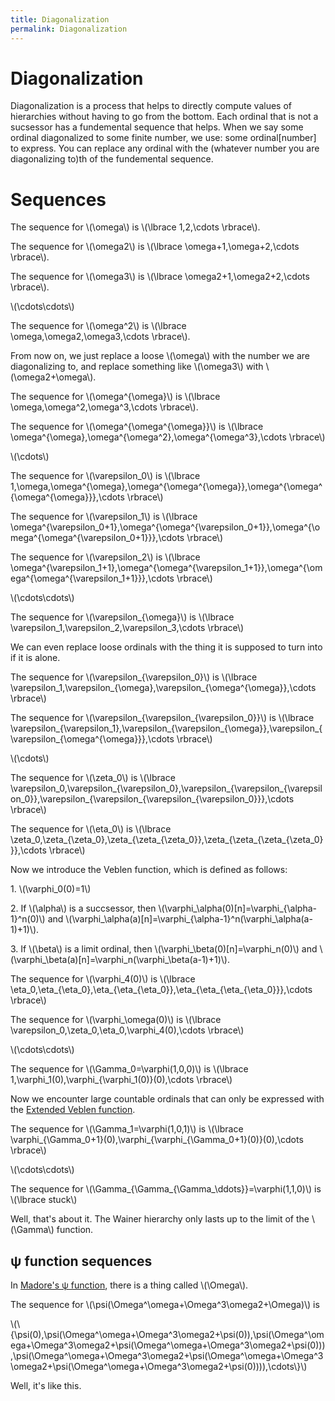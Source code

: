 ```yaml
---
title: Diagonalization
permalink: Diagonalization
---
```

# Diagonalization











Diagonalization is a process that helps to directly compute values of
hierarchies without having to go from the bottom. Each ordinal that is
not a sucsessor has a fundemental sequence that helps. When we say some
ordinal diagonalized to some finite number, we use: some
ordinal\[number\] to express. You can replace any ordinal with the
(whatever number you are diagonalizing to)th of the fundemental
sequence.

# <span id="Sequences" class="mw-headline">Sequences</span>

The sequence for \\(\\omega\\) is \\(\\lbrace 1,2,\\cdots \\rbrace\\).

The sequence for \\(\\omega2\\) is \\(\\lbrace
\\omega+1,\\omega+2,\\cdots \\rbrace\\).

The sequence for \\(\\omega3\\) is \\(\\lbrace
\\omega2+1,\\omega2+2,\\cdots \\rbrace\\).

\\(\\cdots\\cdots\\)

The sequence for \\(\\omega^2\\) is \\(\\lbrace
\\omega,\\omega2,\\omega3,\\cdots \\rbrace\\).

From now on, we just replace a loose \\(\\omega\\) with the number we
are diagonalizing to, and replace something like \\(\\omega3\\) with
\\(\\omega2+\\omega\\).

The sequence for \\(\\omega^{\\omega}\\) is \\(\\lbrace
\\omega,\\omega^2,\\omega^3,\\cdots \\rbrace\\).

The sequence for \\(\\omega^{\\omega^{\\omega}}\\) is \\(\\lbrace
\\omega^{\\omega},\\omega^{\\omega^2},\\omega^{\\omega^3},\\cdots
\\rbrace\\)

\\(\\cdots\\)

The sequence for \\(\\varepsilon\_0\\) is \\(\\lbrace
1,\\omega,\\omega^{\\omega},\\omega^{\\omega^{\\omega}},\\omega^{\\omega^{\\omega^{\\omega}}},\\cdots
\\rbrace\\)

The sequence for \\(\\varepsilon\_1\\) is \\(\\lbrace
\\omega^{\\varepsilon\_0+1},\\omega^{\\omega^{\\varepsilon\_0+1}},\\omega^{\\omega^{\\omega^{\\varepsilon\_0+1}}},\\cdots
\\rbrace\\)

The sequence for \\(\\varepsilon\_2\\) is \\(\\lbrace
\\omega^{\\varepsilon\_1+1},\\omega^{\\omega^{\\varepsilon\_1+1}},\\omega^{\\omega^{\\omega^{\\varepsilon\_1+1}}},\\cdots
\\rbrace\\)

\\(\\cdots\\cdots\\)

The sequence for \\(\\varepsilon\_{\\omega}\\) is \\(\\lbrace
\\varepsilon\_1,\\varepsilon\_2,\\varepsilon\_3,\\cdots \\rbrace\\)

We can even replace loose ordinals with the thing it is supposed to turn
into if it is alone.

The sequence for \\(\\varepsilon\_{\\varepsilon\_0}\\) is \\(\\lbrace
\\varepsilon\_1,\\varepsilon\_{\\omega},\\varepsilon\_{\\omega^{\\omega}},\\cdots
\\rbrace\\)

The sequence for \\(\\varepsilon\_{\\varepsilon\_{\\varepsilon\_0}}\\)
is \\(\\lbrace
\\varepsilon\_{\\varepsilon\_1},\\varepsilon\_{\\varepsilon\_{\\omega}},\\varepsilon\_{\\varepsilon\_{\\omega^{\\omega}}},\\cdots
\\rbrace\\)

\\(\\cdots\\)

The sequence for \\(\\zeta\_0\\) is \\(\\lbrace
\\varepsilon\_0,\\varepsilon\_{\\varepsilon\_0},\\varepsilon\_{\\varepsilon\_{\\varepsilon\_0}},\\varepsilon\_{\\varepsilon\_{\\varepsilon\_{\\varepsilon\_0}}},\\cdots
\\rbrace\\)

The sequence for \\(\\eta\_0\\) is \\(\\lbrace
\\zeta\_0,\\zeta\_{\\zeta\_0},\\zeta\_{\\zeta\_{\\zeta\_0}},\\zeta\_{\\zeta\_{\\zeta\_{\\zeta\_0}}},\\cdots
\\rbrace\\)

Now we introduce the Veblen function, which is defined as follows:

1\. \\(\\varphi\_0(0)=1\\)

2\. If \\(\\alpha\\) is a succsessor, then
\\(\\varphi\_\\alpha(0)\[n\]=\\varphi\_{\\alpha-1}^n(0)\\) and
\\(\\varphi\_\\alpha(a)\[n\]=\\varphi\_{\\alpha-1}^n(\\varphi\_\\alpha(a-1)+1)\\).

3\. If \\(\\beta\\) is a limit ordinal, then
\\(\\varphi\_\\beta(0)\[n\]=\\varphi\_n(0)\\) and
\\(\\varphi\_\\beta(a)\[n\]=\\varphi\_n(\\varphi\_\\beta(a-1)+1)\\).

The sequence for \\(\\varphi\_4(0)\\) is \\(\\lbrace
\\eta\_0,\\eta\_{\\eta\_0},\\eta\_{\\eta\_{\\eta\_0}},\\eta\_{\\eta\_{\\eta\_{\\eta\_0}}},\\cdots
\\rbrace\\)

The sequence for \\(\\varphi\_\\omega(0)\\) is \\(\\lbrace
\\varepsilon\_0,\\zeta\_0,\\eta\_0,\\varphi\_4(0),\\cdots \\rbrace\\)

\\(\\cdots\\cdots\\)

The sequence for \\(\\Gamma\_0=\\varphi(1,0,0)\\) is \\(\\lbrace
1,\\varphi\_1(0),\\varphi\_{\\varphi\_1(0)}(0),\\cdots \\rbrace\\)

Now we encounter large countable ordinals that can only be expressed
with the [Extended Veblen
function](Extended_Veblen_function "Extended Veblen function").

The sequence for \\(\\Gamma\_1=\\varphi(1,0,1)\\) is \\(\\lbrace
\\varphi\_{\\Gamma\_0+1}(0),\\varphi\_{\\varphi\_{\\Gamma\_0+1}(0)}(0),\\cdots
\\rbrace\\)

\\(\\cdots\\cdots\\)

The sequence for
\\(\\Gamma\_{\\Gamma\_{\\Gamma\_\\ddots}}=\\varphi(1,1,0)\\) is
\\(\\lbrace stuck\\)

Well, that's about it. The Wainer hierarchy only lasts up to the limit
of the \\(\\Gamma\\) function.

## ψ function sequences

In [Madore's ψ
function](Madore%27s_%CF%88_function "Madore's ψ function"),
there is a thing called \\(\\Omega\\).

The sequence for \\(\\psi(\\Omega^\\omega+\\Omega^3\\omega2+\\Omega)\\)
is

\\(\\{\\psi(0),\\psi(\\Omega^\\omega+\\Omega^3\\omega2+\\psi(0)),\\psi(\\Omega^\\omega+\\Omega^3\\omega2+\\psi(\\Omega^\\omega+\\Omega^3\\omega2+\\psi(0))),\\psi(\\Omega^\\omega+\\Omega^3\\omega2+\\psi(\\Omega^\\omega+\\Omega^3\\omega2+\\psi(\\Omega^\\omega+\\Omega^3\\omega2+\\psi(0)))),\\cdots\\}\\)

Well, it's like this.


